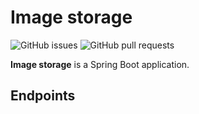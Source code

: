          
# Image storage
  
![GitHub issues](https://img.shields.io/github/issues-raw/patlenlix/image-storage)
![GitHub pull requests](https://img.shields.io/github/issues-pr/patlenlix/image-storage)

  
  **Image storage** is a Spring Boot application. 
  
  
  
  ## Endpoints

